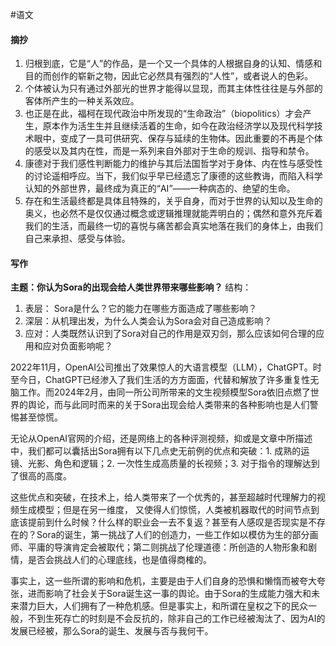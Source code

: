 #语文 
#### 摘抄
1. 归根到底，它是“人”的作品，是一个又一个具体的人根据自身的认知、情感和目的而创作的崭新之物，因此它必然具有强烈的“人性”，或者说人的色彩。
2. 个体被认为只有通过外部光的世界才能得以显现，而其主体性往往是与外部的客体所产生的一种关系效应。
3. 也正是在此，福柯在现代政治中所发现的“生命政治”（biopolitics）才会产生，原本作为活生生并且继续活着的生命，如今在政治经济学以及现代科学技术眼中，变成了一具可供研究、保存与延续的生物体。因此重要的不再是个体的感受以及其内在性，而是一系列来自外部对于生命的规训、指导和禁令。
4. 康德对于我们感性判断能力的维护与其后法国哲学对于身体、内在性与感受性的讨论遥相呼应。当下，我们似乎早已经遗忘了康德的这些教诲，而陷入科学认知的外部世界，最终成为真正的“AI”——一种病态的、绝望的生命。
5. 存在和生活最终都是具体且特殊的，关乎自身，而对于世界的认知以及生命的奥义，也必然不是仅仅通过概念或逻辑推理就能弄明白的；偶然和意外充斥着我们的生活，而最终一切的喜悦与痛苦都会真实地落在我们的身体上，由我们自己来承担、感受与体验。
#### 写作
**主题：你认为Sora的出现会给人类世界带来哪些影响？**
结构：
1. 表层： Sora是什么？它的能力在哪些方面造成了哪些影响？
2. 深层：从机理出发，为什么人类会认为Sora会对自己造成影响？
3. 应对：人类既然认识到了Sora对自己的作用是双刃剑，那么应该如何合理的应用和应对负面影响呢？

2022年11月，OpenAI公司推出了效果惊人的大语言模型（LLM），ChatGPT。时至今日，ChatGPT已经渗入了我们生活的方方面面，代替和解放了许多重复性无脑工作。而2024年2月，由同一所公司所带来的文生视频模型Sora依旧点燃了世界的舆论，而与此同时而来的关于Sora出现会给人类带来的各种影响也是人们警惕甚至惊慌。

无论从OpenAI官网的介绍，还是网络上的各种评测视频，抑或是文章中所描述中，我们都可以囊括出Sora拥有以下几点史无前例的优点和突破：1. 成熟的运镜、光影、角色和逻辑；2. 一次性生成高质量的长视频；3. 对于指令的理解达到了很高的高度。

这些优点和突破，在技术上，给人类带来了一个优秀的，甚至超越时代理解力的视频生成模型；但是在另一维度， 又使得人们惊慌，人类被机器取代的时间节点到底该提前到什么时候？什么样的职业会一去不复返？甚至有人感叹是否现实是不存在的？Sora的诞生，第一挑战了人们的创造力，一些工作如以模仿为生的部分画师、平庸的导演肯定会被取代；第二则挑战了伦理道德：所创造的人物形象和剧情，是否会挑战人们的心理底线，也是值得商榷的。

事实上，这一些所谓的影响和危机，主要是由于人们自身的恐惧和懒惰而被夸大夸张，进而影响了社会关于Sora诞生这一事的舆论。由于Sora的生成能力强大和未来潜力巨大，人们拥有了一种危机感。但是事实上，和所谓在皇权之下的民众一般，不到生死存亡的时刻是不会反抗的，除非自己的工作已经被淘汰了、因为AI的发展已经被，那么Sora的诞生、发展与否与我何干。
